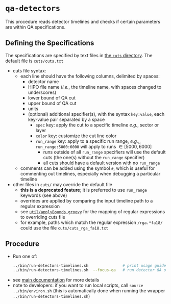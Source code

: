 # `qa-detectors`

This procedure reads detector timelines and checks if certain parameters are within
QA specifications.

## Defining the Specifications
The specifications are specified by text files in [the `cuts` directory](cuts). The default file is `cuts/cuts.txt`
- cuts file syntax:
  - each line should have the following columns, delimited by spaces:
    - detector name
    - HIPO file name (_i.e._, the timeline name, with spaces changed to underscores)
    - lower bound of QA cut
    - upper bound of QA cut
    - units
    - (optional) additional specifier(s), with the syntax `key:value`, each key-value pair separated by a space
      - `spec` key: apply the cut to a specific timeline _e.g._, sector or layer
      - `color` key: customize the cut line color
      - `run_range` key: apply to a specific run range, _e.g.,_, `run_range:5000:6000` will apply to runs $\in[5000,6000]$
        - runs outside of all `run_range` specifiers will use the default cuts (the one(s) without the `run_range` specifier)
        - all cuts should have a default version with no `run_range`
  - comments can be added using the symbol `#`, which is useful for commenting out timelines, especially when debugging a particular timeline
- other files in `cuts/` may override the default file
  - **this is a deprecated feature**; it is preferred to use `run_range` keywords (see above)
  - overrides are applied by comparing the input timeline path to a regular expression
  - see [`util/applyBounds.groovy`](util/applyBounds.groovy) for the mapping of regular expressions to overriding cuts file
  - for example, paths which match the regular expression `/rga.*fa18/` could use the file `cuts/cuts_rga_fa18.txt`

## Procedure
- Run one of:
  ```bash
  ../bin/run-detectors-timelines.sh               # print usage guide
  ../bin/run-detectors-timelines.sh  --focus-qa   # run detector QA only (for debugging this QA code; you may need to set other options)
  ```
- see [main documentation](../README.md) for more details
- note to developers: if you want to run local scripts, call `source ../bin/environ.sh` (this is
  automatically done when running the wrapper `../bin/run-detectors-timelines.sh`)
